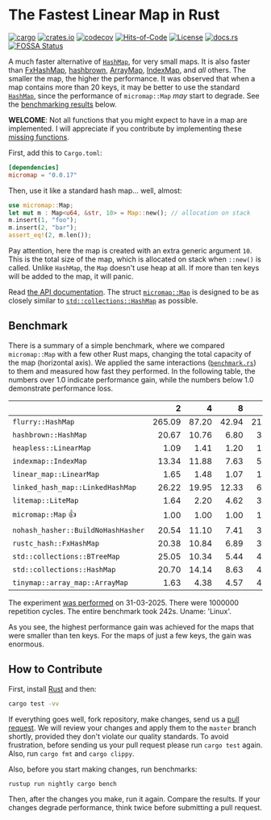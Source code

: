 # The Fastest Linear Map in Rust

[![cargo](https://github.com/yegor256/micromap/actions/workflows/cargo.yml/badge.svg)](https://github.com/yegor256/micromap/actions/workflows/cargo.yml)
[![crates.io](https://img.shields.io/crates/v/micromap.svg)](https://crates.io/crates/micromap)
[![codecov](https://codecov.io/gh/yegor256/micromap/branch/master/graph/badge.svg)](https://codecov.io/gh/yegor256/micromap)
[![Hits-of-Code](https://hitsofcode.com/github/yegor256/micromap)](https://hitsofcode.com/view/github/yegor256/micromap)
[![License](https://img.shields.io/badge/license-MIT-green.svg)](https://github.com/yegor256/micromap/blob/master/LICENSE.txt)
[![docs.rs](https://img.shields.io/docsrs/micromap)](https://docs.rs/micromap/latest/micromap/)
[![FOSSA Status](https://app.fossa.com/api/projects/git%2Bgithub.com%2Fyegor256%2Fmicromap.svg?type=shield&issueType=license)](https://app.fossa.com/projects/git%2Bgithub.com%2Fyegor256%2Fmicromap?ref=badge_shield&issueType=license)

A much faster alternative of
[`HashMap`](https://doc.rust-lang.org/std/collections/struct.HashMap.html),
for very small maps.
It is also faster than
[FxHashMap](https://github.com/rust-lang/rustc-hash),
[hashbrown](https://github.com/rust-lang/hashbrown),
[ArrayMap](https://github.com/robjtede/tinymap),
[IndexMap](https://crates.io/crates/indexmap),
and _all_ others.
The smaller the map, the higher the performance.
It was observed that when a map contains more than 20 keys,
it may be better to use the standard
[`HashMap`](https://doc.rust-lang.org/std/collections/struct.HashMap.html),
since the performance of `micromap::Map` _may_ start to degrade.
See the [benchmarking results](#benchmark) below.

**WELCOME**:
Not all functions that you might expect to have in a map are implemented.
I will appreciate if you contribute by implementing these
[missing functions](https://github.com/yegor256/micromap/issues).

First, add this to `Cargo.toml`:

```toml
[dependencies]
micromap = "0.0.17"
```

Then, use it like a standard hash map... well, almost:

```rust
use micromap::Map;
let mut m : Map<u64, &str, 10> = Map::new(); // allocation on stack
m.insert(1, "foo");
m.insert(2, "bar");
assert_eq!(2, m.len());
```

Pay attention, here the map is created with an extra generic argument `10`.
This is the total size of the map, which is allocated on stack when `::new()`
is called. Unlike `HashMap`, the `Map` doesn't use heap at all. If more than
ten keys will be added to the map, it will panic.

Read [the API documentation](https://docs.rs/micromap/latest/micromap/).
The struct
[`micromap::Map`](https://docs.rs/micromap/latest/micromap/struct.Map.html)
is designed to be as closely similar to
[`std::collections::HashMap`][std] as possible.

## Benchmark

There is a summary of a simple benchmark, where we compared `micromap::Map` with
a few other Rust maps, changing the total capacity of the map (horizontal axis).
We applied the same interactions
([`benchmark.rs`][rs])
to them and measured how fast they performed. In the following table,
the numbers over 1.0 indicate performance gain,
while the numbers below 1.0 demonstrate performance loss.

<!-- benchmark -->
| | 2 | 4 | 8 | 16 | 32 | 64 | 128 |
| --- | --: | --: | --: | --: | --: | --: | --: |
| `flurry::HashMap` | 265.09 | 87.20 | 42.94 | 21.88 | 11.91 | 5.37 | 2.43 |
| `hashbrown::HashMap` | 20.67 | 10.76 | 6.80 | 3.33 | 1.54 | 0.63 | 0.26 |
| `heapless::LinearMap` | 1.09 | 1.41 | 1.20 | 1.21 | 1.04 | 1.12 | 0.85 |
| `indexmap::IndexMap` | 13.34 | 11.88 | 7.63 | 5.80 | 2.14 | 1.01 | 0.43 |
| `linear_map::LinearMap` | 1.65 | 1.48 | 1.07 | 1.13 | 1.02 | 1.24 | 1.03 |
| `linked_hash_map::LinkedHashMap` | 26.22 | 19.95 | 12.33 | 6.91 | 3.39 | 1.58 | 0.72 |
| `litemap::LiteMap` | 1.64 | 2.20 | 4.62 | 3.32 | 2.23 | 1.02 | 0.52 |
| `micromap::Map` 👍 | 1.00 | 1.00 | 1.00 | 1.00 | 1.00 | 1.00 | 1.00 |
| `nohash_hasher::BuildNoHashHasher` | 20.54 | 11.10 | 7.41 | 3.03 | 1.53 | 0.68 | 0.32 |
| `rustc_hash::FxHashMap` | 20.38 | 10.84 | 6.89 | 3.07 | 1.28 | 0.64 | 0.28 |
| `std::collections::BTreeMap` | 25.05 | 10.34 | 5.44 | 4.31 | 2.47 | 1.18 | 0.62 |
| `std::collections::HashMap` | 20.70 | 14.14 | 8.63 | 4.89 | 2.60 | 1.23 | 0.51 |
| `tinymap::array_map::ArrayMap` | 1.63 | 4.38 | 4.57 | 4.93 | 4.32 | 4.58 | 3.88 |

The experiment [was performed][action] on 31-03-2025.
There were 1000000 repetition cycles.
The entire benchmark took 242s.
Uname: 'Linux'.

<!-- benchmark -->

As you see, the highest performance gain was achieved for the maps that
were smaller than ten keys.
For the maps of just a few keys, the gain was enormous.

## How to Contribute

First, install [Rust](https://www.rust-lang.org/tools/install) and then:

```bash
cargo test -vv
```

If everything goes well, fork repository, make changes, send us a
[pull request](https://www.yegor256.com/2014/04/15/github-guidelines.html).
We will review your changes and apply them to the `master` branch shortly,
provided they don't violate our quality standards. To avoid frustration,
before sending us your pull request please run `cargo test` again. Also,
run `cargo fmt` and `cargo clippy`.

Also, before you start making changes, run benchmarks:

```bash
rustup run nightly cargo bench
```

Then, after the changes you make, run it again. Compare the results.
If your changes
degrade performance, think twice before submitting a pull request.

[std]: https://doc.rust-lang.org/std/collections/struct.HashMap.html
[rs]: https://github.com/yegor256/micromap/blob/master/tests/benchmark.rs
[action]: https://github.com/yegor256/micromap/actions/workflows/benchmark.yml
